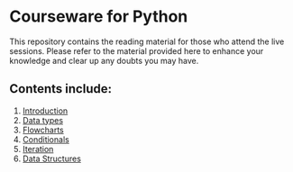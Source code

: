 # Courseware for Python

This repository contains the reading material for those who attend the live sessions. 
Please refer to the material provided here to enhance your knowledge and clear up any doubts you may have.

## Contents include:

1. [Introduction](./01-Introduction/README.md)
2. [Data types](./02-DataTypes/README.md)
3. [Flowcharts](./03-Flowcharts/README.md)
4. [Conditionals](./04-Conditionals/README.md)
5. [Iteration](./05-Iteration/README.md)
6. [Data Structures](./06-DataStructures/README.md)

